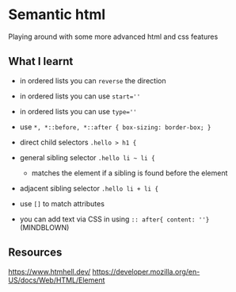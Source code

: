 # Semantic html

Playing around with some more advanced html and css features

## What I learnt

- in ordered lists you can `reverse` the direction
- in ordered lists you can use `start=''`
- in ordered lists you can use `type=''`

- use `*, *::before, *::after { box-sizing: border-box; }`

- direct child selectors `.hello > h1 {`
- general sibling selector `.hello li ~ li {`
  - matches the element if a sibling is found before the element
- adjacent sibling selector `.hello li + li {`

- use `[]` to match attributes

- you can add text via CSS in using `:: after{ content: ''}` (MINDBLOWN)

## Resources

https://www.htmhell.dev/
https://developer.mozilla.org/en-US/docs/Web/HTML/Element
